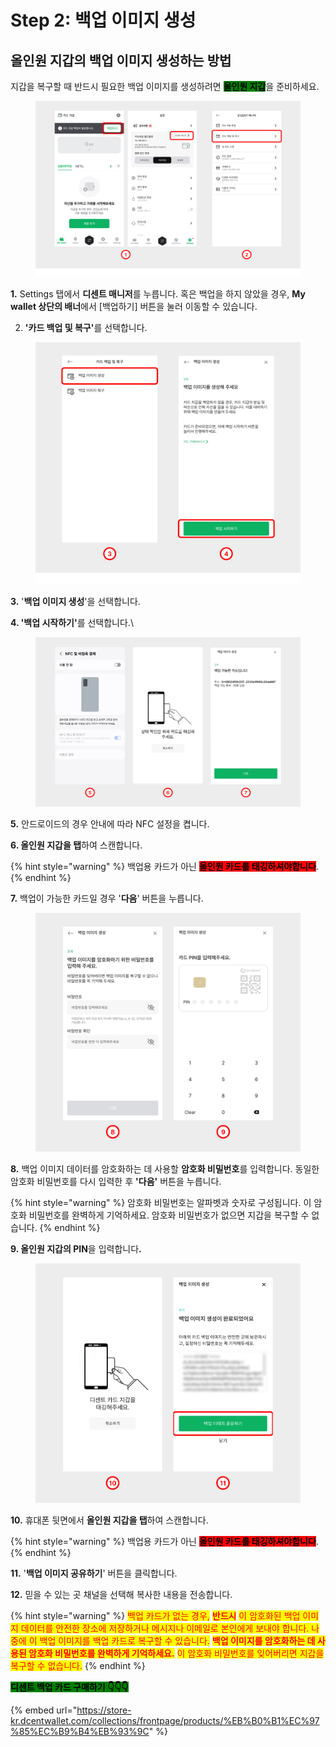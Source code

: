 # Step 2: 백업 이미지 생성

## 올인원 지갑의 백업 이미지 생성하는 방법 <a href="#how-to-create-the-backup-image" id="how-to-create-the-backup-image"></a>

지갑을 복구할 때 반드시 필요한 백업 이미지를 생성하려면 <mark style="background-color:green;">**올인원 지갑**</mark>을 준비하세요.

<figure><img src="../../.gitbook/assets/1 (3).jpg" alt=""><figcaption></figcaption></figure>

**1.** Settings 탭에서 **디센트 매니저**를 누릅니다. 혹은 백업을 하지 않았을 경우, **My wallet 상단의 배너**에서 \[백업하기] 버튼을 눌러 이동할 수 있습니다.

2. **'카드 백업 및 복구'**&#xB97C; 선택합니다.

<figure><img src="../../.gitbook/assets/2 (4).jpg" alt=""><figcaption></figcaption></figure>

**3.** '**백업 이미지 생성**'을 선택합니다.

**4. '백업 시작하기'**&#xB97C; 선택합니다.\


<figure><img src="../../.gitbook/assets/3 (6).jpg" alt=""><figcaption></figcaption></figure>

**5.** 안드로이드의 경우 안내에 따라 NFC 설정을 켭니다.

**6. 올인원 지갑을 탭**하여 스캔합니다.&#x20;

{% hint style="warning" %}
백업용 카드가 아닌 <mark style="background-color:red;">**올인원 카드를 태깅하셔야합니다**</mark>.
{% endhint %}

**7.** 백업이 가능한 카드일 경우 '**다음**' 버튼을 누릅니다.

<figure><img src="../../.gitbook/assets/4 (2).jpg" alt=""><figcaption></figcaption></figure>

**8.** 백업 이미지 데이터를 암호화하는 데 사용할 **암호화 비밀번호**를 입력합니다. 동일한 암호화 비밀번호를 다시 입력한 후 **'다음'** 버튼을 누릅니다.

{% hint style="warning" %}
암호화 비밀번호는 알파벳과 숫자로 구성됩니다. 이 암호화 비밀번호를 완벽하게 기억하세요. 암호화 비밀번호가 없으면 지갑을 복구할 수 없습니다.
{% endhint %}

**9. 올인원 지갑의 PIN**을 입력합니&#xB2E4;**.**

<figure><img src="../../.gitbook/assets/5 (1).jpg" alt=""><figcaption></figcaption></figure>

**10.** 휴대폰 뒷면에서 **올인원 지갑을 탭**하여 스캔합니다.

{% hint style="warning" %}
백업용 카드가 아닌 <mark style="background-color:red;">**올인원 카드를 태깅하셔야합니다**</mark>.
{% endhint %}

**11.** '**백업 이미지 공유하기**' 버튼을 클릭합니다.&#x20;

**12.** 믿을 수 있는 곳 채널을 선택해 복사한 내용을 전송합니다.

{% hint style="warning" %}
<mark style="color:red;">백업 카드가 없는 경우,</mark> <mark style="color:red;"></mark><mark style="color:red;">**반드시**</mark> <mark style="color:red;"></mark><mark style="color:red;">이 암호화된 백업 이미지 데이터를 안전한 장소에 저장하거나 메시지나 이메일로 본인에게 보내야 합니다. 나중에 이 백업 이미지를 백업 카드로 복구할 수 있습니다.</mark> <mark style="color:red;"></mark><mark style="color:red;">**백업 이미지를 암호화하는 데 사용된 암호화 비밀번호를 완벽하게 기억하세요.**</mark> <mark style="color:red;"></mark><mark style="color:red;">이 암호화 비밀번호를 잊어버리면 지갑을 복구할 수 없습니다.</mark>
{% endhint %}

<mark style="background-color:green;">**디센트 백업 카드 구매하기  👇👇👇**</mark>

{% embed url="https://store-kr.dcentwallet.com/collections/frontpage/products/%EB%B0%B1%EC%97%85%EC%B9%B4%EB%93%9C" %}
